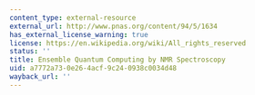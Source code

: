 ```yaml
---
content_type: external-resource
external_url: http://www.pnas.org/content/94/5/1634
has_external_license_warning: true
license: https://en.wikipedia.org/wiki/All_rights_reserved
status: ''
title: Ensemble Quantum Computing by NMR Spectroscopy
uid: a7772a73-0e26-4acf-9c24-0938c0034d48
wayback_url: ''
---
```

